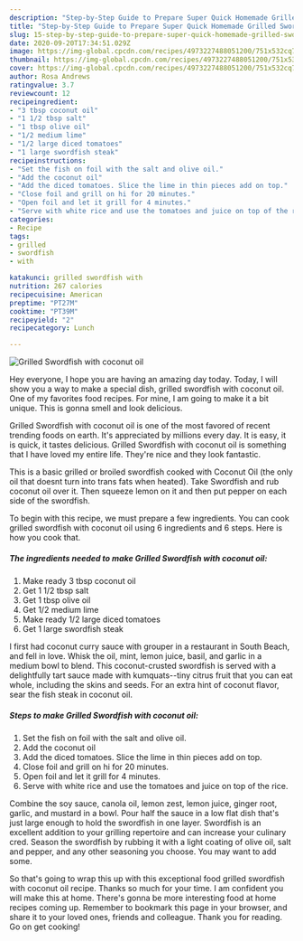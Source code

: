 ```yaml
---
description: "Step-by-Step Guide to Prepare Super Quick Homemade Grilled Swordfish with coconut oil"
title: "Step-by-Step Guide to Prepare Super Quick Homemade Grilled Swordfish with coconut oil"
slug: 15-step-by-step-guide-to-prepare-super-quick-homemade-grilled-swordfish-with-coconut-oil
date: 2020-09-20T17:34:51.029Z
image: https://img-global.cpcdn.com/recipes/4973227488051200/751x532cq70/grilled-swordfish-with-coconut-oil-recipe-main-photo.jpg
thumbnail: https://img-global.cpcdn.com/recipes/4973227488051200/751x532cq70/grilled-swordfish-with-coconut-oil-recipe-main-photo.jpg
cover: https://img-global.cpcdn.com/recipes/4973227488051200/751x532cq70/grilled-swordfish-with-coconut-oil-recipe-main-photo.jpg
author: Rosa Andrews
ratingvalue: 3.7
reviewcount: 12
recipeingredient:
- "3 tbsp coconut oil"
- "1 1/2 tbsp salt"
- "1 tbsp olive oil"
- "1/2 medium lime"
- "1/2 large diced tomatoes"
- "1 large swordfish steak"
recipeinstructions:
- "Set the fish on foil with the salt and olive oil."
- "Add the coconut oil"
- "Add the diced tomatoes. Slice the lime in thin pieces add on top."
- "Close foil and grill on hi for 20 minutes."
- "Open foil and let it grill for 4 minutes."
- "Serve with white rice and use the tomatoes and juice on top of the rice."
categories:
- Recipe
tags:
- grilled
- swordfish
- with

katakunci: grilled swordfish with 
nutrition: 267 calories
recipecuisine: American
preptime: "PT27M"
cooktime: "PT39M"
recipeyield: "2"
recipecategory: Lunch

---
```



![Grilled Swordfish with coconut oil](https://img-global.cpcdn.com/recipes/4973227488051200/751x532cq70/grilled-swordfish-with-coconut-oil-recipe-main-photo.jpg)

Hey everyone, I hope you are having an amazing day today. Today, I will show you a way to make a special dish, grilled swordfish with coconut oil. One of my favorites food recipes. For mine, I am going to make it a bit unique. This is gonna smell and look delicious.

Grilled Swordfish with coconut oil is one of the most favored of recent trending foods on earth. It's appreciated by millions every day. It is easy, it is quick, it tastes delicious. Grilled Swordfish with coconut oil is something that I have loved my entire life. They're nice and they look fantastic.

This is a basic grilled or broiled swordfish cooked with Coconut Oil (the only oil that doesnt turn into trans fats when heated). Take Swordfish and rub coconut oil over it. Then squeeze lemon on it and then put pepper on each side of the swordfish.


To begin with this recipe, we must prepare a few ingredients. You can cook grilled swordfish with coconut oil using 6 ingredients and 6 steps. Here is how you cook that.

<!--inarticleads1-->

##### The ingredients needed to make Grilled Swordfish with coconut oil:

1. Make ready 3 tbsp coconut oil
1. Get 1 1/2 tbsp salt
1. Get 1 tbsp olive oil
1. Get 1/2 medium lime
1. Make ready 1/2 large diced tomatoes
1. Get 1 large swordfish steak


I first had coconut curry sauce with grouper in a restaurant in South Beach, and fell in love. Whisk the oil, mint, lemon juice, basil, and garlic in a medium bowl to blend. This coconut-crusted swordfish is served with a delightfully tart sauce made with kumquats--tiny citrus fruit that you can eat whole, including the skins and seeds. For an extra hint of coconut flavor, sear the fish steak in coconut oil. 

<!--inarticleads2-->

##### Steps to make Grilled Swordfish with coconut oil:

1. Set the fish on foil with the salt and olive oil.
1. Add the coconut oil
1. Add the diced tomatoes. Slice the lime in thin pieces add on top.
1. Close foil and grill on hi for 20 minutes.
1. Open foil and let it grill for 4 minutes.
1. Serve with white rice and use the tomatoes and juice on top of the rice.


Combine the soy sauce, canola oil, lemon zest, lemon juice, ginger root, garlic, and mustard in a bowl. Pour half the sauce in a low flat dish that&#39;s just large enough to hold the swordfish in one layer. Swordfish is an excellent addition to your grilling repertoire and can increase your culinary cred. Season the swordfish by rubbing it with a light coating of olive oil, salt and pepper, and any other seasoning you choose. You may want to add some. 

So that's going to wrap this up with this exceptional food grilled swordfish with coconut oil recipe. Thanks so much for your time. I am confident you will make this at home. There's gonna be more interesting food at home recipes coming up. Remember to bookmark this page in your browser, and share it to your loved ones, friends and colleague. Thank you for reading. Go on get cooking!
